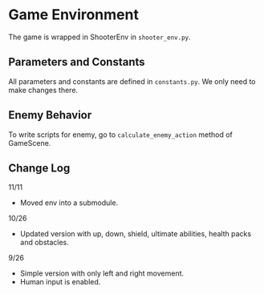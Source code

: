 # Game Environment

The game is wrapped in ShooterEnv in `shooter_env.py`.

## Parameters and Constants

All parameters and constants are defined in `constants.py`. We only need to make changes there.

## Enemy Behavior

To write scripts for enemy, go to `calculate_enemy_action` method of GameScene.


## Change Log

11/11
- Moved env into a submodule.

10/26
- Updated version with up, down, shield, ultimate abilities, health packs and obstacles.

9/26
- Simple version with only left and right movement.
- Human input is enabled.